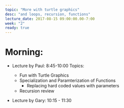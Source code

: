 ```yaml
---
topic: "More with turtle graphics"
desc: "and loops, recursion, functions"
lecture_date: 2017-08-15 09:00:00.00-7:00
week: "2"
ready: true
---
```



# Morning:

* Lecture by Paul: 8:45-10:00
Topics: 

    * Fun with Turtle Graphics
    * Specialization and Paramterization of Functions
        * Replacing hard coded values with parameters
    * Recursion review
    
* Lecture by Gary: 10:15 - 11:30
